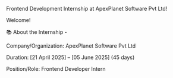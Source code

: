 Frontend Development Internship at ApexPlanet Software Pvt Ltd!

Welcome!

📚 About the Internship -

Company/Organization: ApexPlanet Software Pvt Ltd

Duration: [21 April 2025] – [05 June 2025] (45 days)

Position/Role: Frontend Developer Intern

